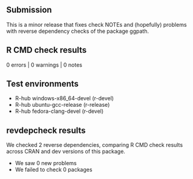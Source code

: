 ## Submission

This is a minor release that fixes check NOTEs and (hopefully) problems with reverse dependency checks of the package ggpath.

## R CMD check results

0 errors | 0 warnings | 0 notes

## Test environments

- R-hub windows-x86_64-devel (r-devel)
- R-hub ubuntu-gcc-release (r-release)
- R-hub fedora-clang-devel (r-devel)

## revdepcheck results

We checked 2 reverse dependencies, comparing R CMD check results across CRAN and dev versions of this package.

 * We saw 0 new problems
 * We failed to check 0 packages
